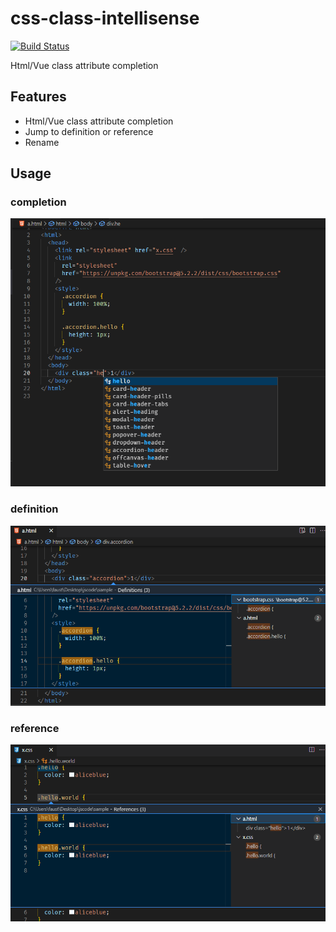 # css-class-intellisense

[![Build Status](https://dev.azure.com/tarrowren/css-class-intellisense/_apis/build/status/Tarrowren.css-class-intellisense?branchName=master)](https://dev.azure.com/tarrowren/css-class-intellisense/_build/latest?definitionId=1&branchName=master)

Html/Vue class attribute completion

## Features

- Html/Vue class attribute completion
- Jump to definition or reference
- Rename

## Usage

### completion

![completion](./images/docs/completion.png)

### definition

![definition](./images/docs/definition.png)

### reference

![reference](./images/docs/reference.png)
